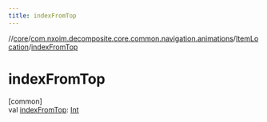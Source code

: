 ```yaml
---
title: indexFromTop
---
```

//[core](../../../index.html)/[com.nxoim.decomposite.core.common.navigation.animations](../index.html)/[ItemLocation](index.html)/[indexFromTop](index-from-top.html)



# indexFromTop



[common]\
val [indexFromTop](index-from-top.html): [Int](https://kotlinlang.org/api/latest/jvm/stdlib/kotlin/-int/index.html)




